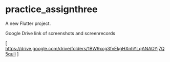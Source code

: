 # practice_assignthree

A new Flutter project.

Google Drive link of screenshots and screenrecords

[ https://drive.google.com/drive/folders/1BW9xcg3fvEkgHXnhYLqANAOYj7Q5quIi ]
